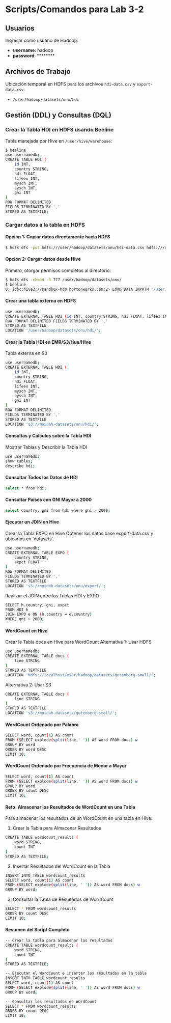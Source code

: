 # Scripts/Comandos para Lab 3-2

## Usuarios
Ingresar como usuario de Hadoop:

- **username**: hadoop
- **password**: ********

## Archivos de Trabajo
Ubicación temporal en HDFS para los archivos `hdi-data.csv` y `export-data.csv`:

- `/user/hadoop/datasets/onu/hdi`

## Gestión (DDL) y Consultas (DQL)

### Crear la Tabla HDI en HDFS usando Beeline

Tabla manejada por Hive en `/user/hive/warehouse`:

```bash
$ beeline
use usernamedb;
CREATE TABLE HDI (
    id INT,
    country STRING,
    hdi FLOAT,
    lifeex INT,
    mysch INT,
    eysch INT,
    gni INT
) 
ROW FORMAT DELIMITED 
FIELDS TERMINATED BY ',' 
STORED AS TEXTFILE;

```

### Cargar datos a la tabla en HDFS

#### Opción 1: Copiar datos directamente hacia HDFS

```bash
$ hdfs dfs -put hdfs:///user/hadoop/datasets/onu/hdi-data.csv hdfs:///user/hive/warehouse/usernamedb.db/hdi
```
#### Opción 2: Cargar datos desde Hive

Primero, otorgar permisos completos al directorio:

```bash
$ hdfs dfs -chmod -R 777 /user/hadoop/datasets/onu/
$ beeline
0: jdbc:hive2://sandbox-hdp.hortonworks.com:2> LOAD DATA INPATH '/user/hadoop/datasets/onu/hdi-data.csv' INTO TABLE HDI;

```

#### Crear una tabla externa en HDFS

```bash
use usernamedb;
CREATE EXTERNAL TABLE HDI (id INT, country STRING, hdi FLOAT, lifeex INT, mysch INT, eysch INT, gni INT)
ROW FORMAT DELIMITED FIELDS TERMINATED BY ','
STORED AS TEXTFILE
LOCATION '/user/hadoop/datasets/onu/hdi/';

```

#### Crear la Tabla HDI en EMR/S3/Hue/Hive

Tabla externa en S3

```bash
use usernamedb;
CREATE EXTERNAL TABLE HDI (
    id INT,
    country STRING,
    hdi FLOAT,
    lifeex INT,
    mysch INT,
    eysch INT,
    gni INT
) 
ROW FORMAT DELIMITED 
FIELDS TERMINATED BY ',' 
STORED AS TEXTFILE 
LOCATION 's3://moidah-datasets/onu/hdi/';


```

#### Consultas y Cálculos sobre la Tabla HDI

Mostrar Tablas y Describir la Tabla HDI

```bash
use usernamedb;
show tables;
describe hdi;

```

#### Consultar Todos los Datos de HDI

```bash
select * from hdi;

```

#### Consultar Países con GNI Mayor a 2000

```bash
select country, gni from hdi where gni > 2000;

```

#### Ejecutar un JOIN en Hive

Crear la Tabla EXPO en Hive
Obtener los datos base export-data.csv y ubicarlos en 'datasets'.

```bash
use usernamedb;
CREATE EXTERNAL TABLE EXPO (
    country STRING,
    expct FLOAT
) 
ROW FORMAT DELIMITED 
FIELDS TERMINATED BY ',' 
STORED AS TEXTFILE 
LOCATION 's3://moidah-datasets/onu/export/';

```

Realizar el JOIN entre las Tablas HDI y EXPO
```bash
SELECT h.country, gni, expct 
FROM HDI h 
JOIN EXPO e ON (h.country = e.country) 
WHERE gni > 2000;

```

#### WordCount en Hive

Crear la Tabla docs en Hive para WordCount
Alternativa 1: Usar HDFS

```bash
use usernamedb;
CREATE EXTERNAL TABLE docs (
    line STRING
) 
STORED AS TEXTFILE 
LOCATION 'hdfs://localhost/user/hadoop/datasets/gutenberg-small/';

```

Alternativa 2: Usar S3

```bash
CREATE EXTERNAL TABLE docs (
    line STRING
) 
STORED AS TEXTFILE 
LOCATION 's3://moidah-datasets/gutenberg-small/';
```

#### WordCount Ordenado por Palabra

```bash
SELECT word, count(1) AS count 
FROM (SELECT explode(split(line,' ')) AS word FROM docs) w 
GROUP BY word 
ORDER BY word DESC 
LIMIT 10;

```

#### WordCount Ordenado por Frecuencia de Menor a Mayor

```bash
SELECT word, count(1) AS count 
FROM (SELECT explode(split(line,' ')) AS word FROM docs) w 
GROUP BY word 
ORDER BY count DESC 
LIMIT 10;

```

#### Reto: Almacenar los Resultados de WordCount en una Tabla

Para almacenar los resultados de un WordCount en una tabla en Hive:

1. Crear la Tabla para Almacenar Resultados

```bash
CREATE TABLE wordcount_results (
    word STRING,
    count INT
)
STORED AS TEXTFILE;

```

2. Insertar Resultados del WordCount en la Tabla

```bash
INSERT INTO TABLE wordcount_results
SELECT word, count(1) AS count
FROM (SELECT explode(split(line, ' ')) AS word FROM docs) w
GROUP BY word;

```

3. Consultar la Tabla de Resultados de WordCount

```bash
SELECT * FROM wordcount_results
ORDER BY count DESC
LIMIT 10;

```

#### Resumen del Script Completo

```bash
-- Crear la tabla para almacenar los resultados
CREATE TABLE wordcount_results (
    word STRING,
    count INT
)
STORED AS TEXTFILE;

-- Ejecutar el WordCount e insertar los resultados en la tabla
INSERT INTO TABLE wordcount_results
SELECT word, count(1) AS count
FROM (SELECT explode(split(line, ' ')) AS word FROM docs) w
GROUP BY word;

-- Consultar los resultados de WordCount
SELECT * FROM wordcount_results
ORDER BY count DESC
LIMIT 10;

```
